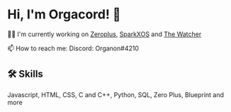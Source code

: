 
# Hi, I'm Orgacord! 👋

👩‍💻 I'm currently working on [Zeroplus](https://github.com/Orgacord/Zero-Plus), [SparkXOS](https://github.com/Orgacord/SparkXOS) and [The Watcher](https://github.com/Orgacord/The-Watcher)

📫 How to reach me: Discord: Organon#4210


## 🛠 Skills
Javascript, HTML, CSS, C and C++, Python, SQL, Zero Plus, Blueprint and more


<!---
Orgacord/Orgacord is a ✨ special ✨ repository because its `README.md` (this file) appears on your GitHub profile.
You can click the Preview link to take a look at your changes.
--->
